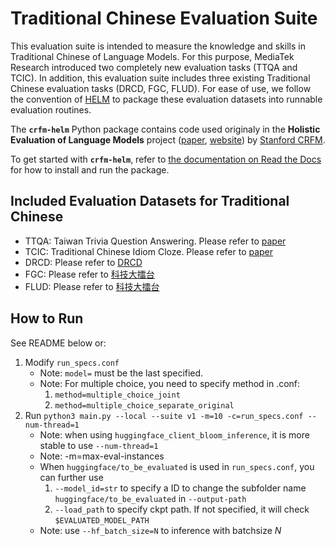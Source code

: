 # Traditional Chinese Evaluation Suite
This evaluation suite is intended to measure the knowledge and skills in Traditional Chinese of Language Models. For this purpose, MediaTek Research introduced two completely new evaluation tasks (TTQA and TCIC). In addition, this evaluation suite includes three existing Traditional Chinese evaluation tasks (DRCD, FGC, FLUD). For ease of use, we follow the convention of [HELM](https://github.com/stanford-crfm/helm) to package these evaluation datasets into runnable evaluation routines.  

The **`crfm-helm`** Python package contains code used originaly in the **Holistic Evaluation of Language Models** project ([paper](https://arxiv.org/abs/2211.09110), [website](https://crfm.stanford.edu/helm/v1.0/)) by [Stanford CRFM](https://crfm.stanford.edu/). 

To get started with **`crfm-helm`**, refer to [the documentation on Read the Docs](https://crfm-helm.readthedocs.io/) for how to install and run the package.

## Included Evaluation Datasets for Traditional Chinese
- TTQA: Taiwan Trivia Question Answering. Please refer to [paper]() 
- TCIC: Traditional Chinese Idiom Cloze. Please refer to [paper]()
- DRCD: Please refer to [DRCD](https://github.com/DRCKnowledgeTeam/DRCD)
- FGC: Please refer to [科技大擂台](https://scidm.nchc.org.tw/dataset/grandchallenge2020/resource/af730fe7-7f95-4af2-b4f4-1ca09406b35a)
- FLUD: Please refer to [科技大擂台](https://scidm.nchc.org.tw/dataset/grandchallenge2020)

## How to Run
See README below or:
1. Modify `run_specs.conf`
    - Note: `model=`  must be the last specified.
    - Note: For multiple choice, you need to specify method in .conf:
        1. `method=multiple_choice_joint`
        2. `method=multiple_choice_separate_original`
2. Run `python3 main.py --local --suite v1 -m=10 -c=run_specs.conf --num-thread=1`
    - Note: when using `huggingface_client_bloom_inference`, it is more stable to use `--num-thread=1`
    - Note: -m=max-eval-instances
    - When `huggingface/to_be_evaluated` is used in `run_specs.conf`, you can further use
        1. `--model_id=str` to specify a ID to change the subfolder name `huggingface/to_be_evaluated` in `--output-path`
        2. `--load_path` to specify ckpt path. If not specified, it will check `$EVALUATED_MODEL_PATH`
    - Note: use `--hf_batch_size=N` to inference with batchsize $N$

